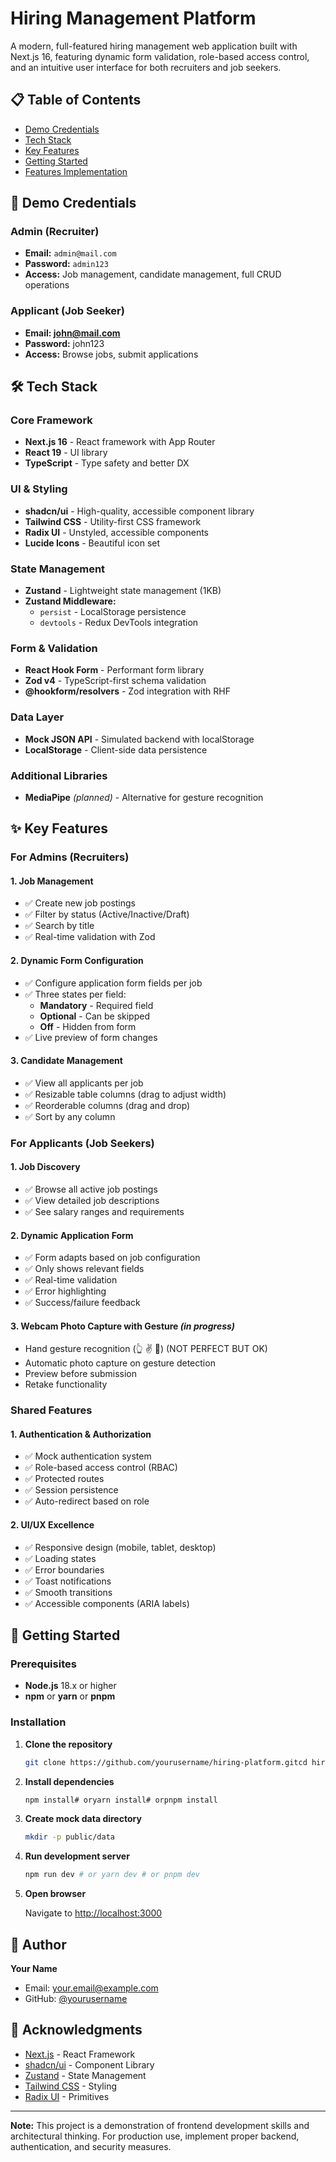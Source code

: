 # Hiring Management Platform

A modern, full-featured hiring management web application built with Next.js 16, featuring dynamic form validation, role-based access control, and an intuitive user interface for both recruiters and job seekers.

## 📋 Table of Contents

-   [Demo Credentials](https://claude.ai/chat/b7c70b77-3375-4a29-8483-67b384d5173e#demo-credentials)
-   [Tech Stack](https://claude.ai/chat/b7c70b77-3375-4a29-8483-67b384d5173e#tech-stack)
-   [Key Features](https://claude.ai/chat/b7c70b77-3375-4a29-8483-67b384d5173e#key-features)
-   [Getting Started](https://claude.ai/chat/b7c70b77-3375-4a29-8483-67b384d5173e#getting-started)
-   [Features Implementation](https://claude.ai/chat/b7c70b77-3375-4a29-8483-67b384d5173e#features-implementation)

## 🔑 Demo Credentials

### Admin (Recruiter)

-   **Email:** `admin@mail.com`
-   **Password:** `admin123`
-   **Access:** Job management, candidate management, full CRUD operations

### Applicant (Job Seeker)

-   **Email: [john@mail.com](mailto:john@mail.com)**
-   **Password:** john123
-   **Access:** Browse jobs, submit applications

## 🛠 Tech Stack

### Core Framework

-   **Next.js 16** - React framework with App Router
-   **React 19** - UI library
-   **TypeScript** - Type safety and better DX

### UI & Styling

-   **shadcn/ui** - High-quality, accessible component library
-   **Tailwind CSS** - Utility-first CSS framework
-   **Radix UI** - Unstyled, accessible components
-   **Lucide Icons** - Beautiful icon set

### State Management

-   **Zustand** - Lightweight state management (1KB)
-   **Zustand Middleware:**
    -   `persist` - LocalStorage persistence
    -   `devtools` - Redux DevTools integration

### Form & Validation

-   **React Hook Form** - Performant form library
-   **Zod v4** - TypeScript-first schema validation
-   **@hookform/resolvers** - Zod integration with RHF

### Data Layer

-   **Mock JSON API** - Simulated backend with localStorage
-   **LocalStorage** - Client-side data persistence

### Additional Libraries

-   **MediaPipe** *(planned)* - Alternative for gesture recognition

## ✨ Key Features

### For Admins (Recruiters)

#### 1. **Job Management**

-   ✅ Create new job postings
-   ✅ Filter by status (Active/Inactive/Draft)
-   ✅ Search by title
-   ✅ Real-time validation with Zod

#### 2. **Dynamic Form Configuration**

-   ✅ Configure application form fields per job
-   ✅ Three states per field:
    -   **Mandatory** - Required field
    -   **Optional** - Can be skipped
    -   **Off** - Hidden from form
-   ✅ Live preview of form changes

#### 3. **Candidate Management**

-   ✅ View all applicants per job
-   ✅ Resizable table columns (drag to adjust width)
-   ✅ Reorderable columns (drag and drop)
-   ✅ Sort by any column

### For Applicants (Job Seekers)

#### 1. **Job Discovery**

-   ✅ Browse all active job postings
-   ✅ View detailed job descriptions
-   ✅ See salary ranges and requirements

#### 2. **Dynamic Application Form**

-   ✅ Form adapts based on job configuration
-   ✅ Only shows relevant fields
-   ✅ Real-time validation
-   ✅ Error highlighting
-   ✅ Success/failure feedback

#### 3. **Webcam Photo Capture with Gesture** *(in progress)*

-   Hand gesture recognition (👆 ✌️ 🤟) (NOT PERFECT BUT OK)
-   Automatic photo capture on gesture detection
-   Preview before submission
-   Retake functionality

### Shared Features

#### 1. **Authentication & Authorization**

-   ✅ Mock authentication system
-   ✅ Role-based access control (RBAC)
-   ✅ Protected routes
-   ✅ Session persistence
-   ✅ Auto-redirect based on role

#### 2. **UI/UX Excellence**

-   ✅ Responsive design (mobile, tablet, desktop)
-   ✅ Loading states
-   ✅ Error boundaries
-   ✅ Toast notifications
-   ✅ Smooth transitions
-   ✅ Accessible components (ARIA labels)

## 🚀 Getting Started

### Prerequisites

-   **Node.js** 18.x or higher
-   **npm** or **yarn** or **pnpm**

### Installation

1.  **Clone the repository**
    
    ```bash
    git clone https://github.com/yourusername/hiring-platform.gitcd hiring-platform
    ```
    
2.  **Install dependencies**
    
    ```bash
    npm install# oryarn install# orpnpm install
    ```
    
3.  **Create mock data directory**
    
    ```bash
    mkdir -p public/data
    ```
    
4.  **Run development server**
    
    ```bash
    npm run dev # or yarn dev # or pnpm dev
    ```
    
5.  **Open browser**
    
    Navigate to [http://localhost:3000](http://localhost:3000/)
    

## 👤 Author

**Your Name**

-   Email: [your.email@example.com](mailto:your.email@example.com)
-   GitHub: [@yourusername](https://github.com/yourusername)

## 🙏 Acknowledgments

-   [Next.js](https://nextjs.org/) - React Framework
-   [shadcn/ui](https://ui.shadcn.com/) - Component Library
-   [Zustand](https://github.com/pmndrs/zustand) - State Management
-   [Tailwind CSS](https://tailwindcss.com/) - Styling
-   [Radix UI](https://www.radix-ui.com/) - Primitives

---

**Note:** This project is a demonstration of frontend development skills and architectural thinking. For production use, implement proper backend, authentication, and security measures.